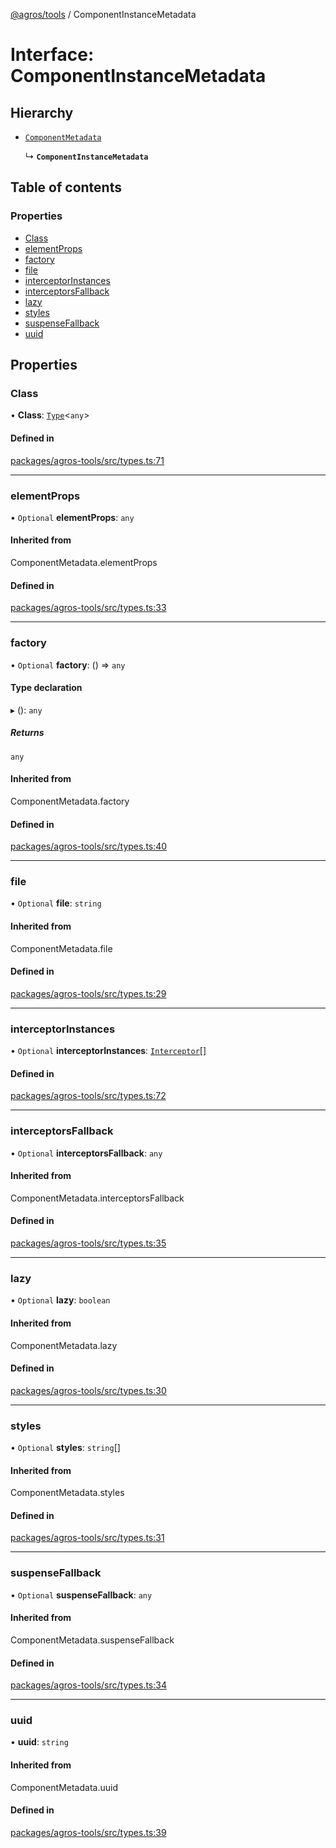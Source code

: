 [@agros/tools](../index.md) / ComponentInstanceMetadata

# Interface: ComponentInstanceMetadata

## Hierarchy

- [`ComponentMetadata`](../index.md#componentmetadata)

  ↳ **`ComponentInstanceMetadata`**

## Table of contents

### Properties

- [Class](ComponentInstanceMetadata.md#class)
- [elementProps](ComponentInstanceMetadata.md#elementprops)
- [factory](ComponentInstanceMetadata.md#factory)
- [file](ComponentInstanceMetadata.md#file)
- [interceptorInstances](ComponentInstanceMetadata.md#interceptorinstances)
- [interceptorsFallback](ComponentInstanceMetadata.md#interceptorsfallback)
- [lazy](ComponentInstanceMetadata.md#lazy)
- [styles](ComponentInstanceMetadata.md#styles)
- [suspenseFallback](ComponentInstanceMetadata.md#suspensefallback)
- [uuid](ComponentInstanceMetadata.md#uuid)

## Properties

### <a id="class" name="class"></a> Class

• **Class**: [`Type`](../index.md#type)<`any`\>

#### Defined in

[packages/agros-tools/src/types.ts:71](https://github.com/agrosjs/agros/blob/e06f80b/packages/agros-tools/src/types.ts#L71)

___

### <a id="elementprops" name="elementprops"></a> elementProps

• `Optional` **elementProps**: `any`

#### Inherited from

ComponentMetadata.elementProps

#### Defined in

[packages/agros-tools/src/types.ts:33](https://github.com/agrosjs/agros/blob/e06f80b/packages/agros-tools/src/types.ts#L33)

___

### <a id="factory" name="factory"></a> factory

• `Optional` **factory**: () => `any`

#### Type declaration

▸ (): `any`

##### Returns

`any`

#### Inherited from

ComponentMetadata.factory

#### Defined in

[packages/agros-tools/src/types.ts:40](https://github.com/agrosjs/agros/blob/e06f80b/packages/agros-tools/src/types.ts#L40)

___

### <a id="file" name="file"></a> file

• `Optional` **file**: `string`

#### Inherited from

ComponentMetadata.file

#### Defined in

[packages/agros-tools/src/types.ts:29](https://github.com/agrosjs/agros/blob/e06f80b/packages/agros-tools/src/types.ts#L29)

___

### <a id="interceptorinstances" name="interceptorinstances"></a> interceptorInstances

• `Optional` **interceptorInstances**: [`Interceptor`](Interceptor.md)[]

#### Defined in

[packages/agros-tools/src/types.ts:72](https://github.com/agrosjs/agros/blob/e06f80b/packages/agros-tools/src/types.ts#L72)

___

### <a id="interceptorsfallback" name="interceptorsfallback"></a> interceptorsFallback

• `Optional` **interceptorsFallback**: `any`

#### Inherited from

ComponentMetadata.interceptorsFallback

#### Defined in

[packages/agros-tools/src/types.ts:35](https://github.com/agrosjs/agros/blob/e06f80b/packages/agros-tools/src/types.ts#L35)

___

### <a id="lazy" name="lazy"></a> lazy

• `Optional` **lazy**: `boolean`

#### Inherited from

ComponentMetadata.lazy

#### Defined in

[packages/agros-tools/src/types.ts:30](https://github.com/agrosjs/agros/blob/e06f80b/packages/agros-tools/src/types.ts#L30)

___

### <a id="styles" name="styles"></a> styles

• `Optional` **styles**: `string`[]

#### Inherited from

ComponentMetadata.styles

#### Defined in

[packages/agros-tools/src/types.ts:31](https://github.com/agrosjs/agros/blob/e06f80b/packages/agros-tools/src/types.ts#L31)

___

### <a id="suspensefallback" name="suspensefallback"></a> suspenseFallback

• `Optional` **suspenseFallback**: `any`

#### Inherited from

ComponentMetadata.suspenseFallback

#### Defined in

[packages/agros-tools/src/types.ts:34](https://github.com/agrosjs/agros/blob/e06f80b/packages/agros-tools/src/types.ts#L34)

___

### <a id="uuid" name="uuid"></a> uuid

• **uuid**: `string`

#### Inherited from

ComponentMetadata.uuid

#### Defined in

[packages/agros-tools/src/types.ts:39](https://github.com/agrosjs/agros/blob/e06f80b/packages/agros-tools/src/types.ts#L39)

